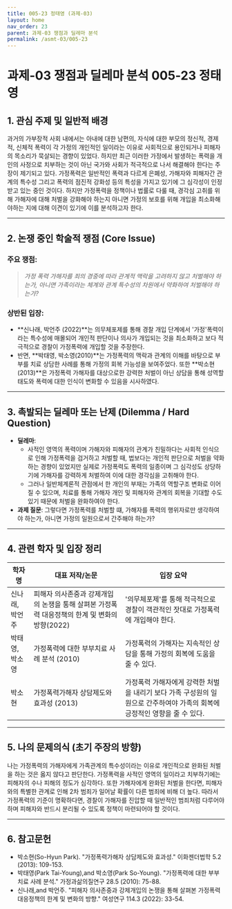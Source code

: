 ```yaml
---
title: 005-23 정태영 (과제-03)
layout: home
nav_order: 23
parent: 과제-03 쟁점과 딜레마 분석
permalink: /asmt-03/005-23
---
```


# 과제-03 쟁점과 딜레마 분석 005-23 정태영 

## 1. 관심 주제 및 일반적 배경

과거의 가부장적 사회 내에서는 아내에 대한 남편의, 자식에 대한 부모의 정신적, 경제적, 신체적 폭력이 각 가정의 개인적인 일이라는 이유로 사회적으로 용인되거나 피해자의 목소리가 묵살되는 경향이 있었다. 하지만 최근 이러한 가정에서 발생하는 폭력을 개인의 사정으로 치부하는 것이 아닌 국가와 사회가 적극적으로 나서 해결해야 한다는 주장이 제기되고 있다. 가정폭력은 일반적인 폭력과 다르게 은폐성, 가해자와 피해자간 관계의 특수성 그리고 폭력의 점진적 강화성 등의 특성을 가지고 있기에 그 심각성이 인정받고 있는 중인 것이다. 하지만 가정폭력을 정책이나 법률로 다룰 때, 경각심 고취를 위해 가해자에 대해 처벌을 강화해야 하는지 아니면 가정의 보호를 위해 개입을 최소화해야하는 지에 대해 이견이 있기에 이를 분석하고자 한다. 

---

## 2. 논쟁 중인 학술적 쟁점 (Core Issue)

### 주요 쟁점:  

> *가정 폭력 가해자를 죄의 경중에 따라 관계적 맥락을 고려하지 않고 처벌해야 하는가, 아니면 가족이라는 체계와 관계 특수성의 차원에서 약화하여 처벌해야 하는가?*

### 상반된 입장:
- **신나래, 박언주 (2022)**는 의무체포제를 통해 경찰 개입 단계에서 '가정'폭력이라는 특수성에 매몰되어 개인적 판단이나 의사가 개입되는 것을 최소화하고 보다 적극적으로 경찰이 가정폭력에 개입할 것을 주장한다.
- 반면, **박태영, 박소영(2010)**는 가정폭력의 맥락과 관계의 이해를 바탕으로 부부를 치료 상담한 사례를 통해 가정의 회복 가능성을 보여주었다. 또한 **박소현(2013)**은 가정폭력 가해자를 대상으로한 강력한 처벌이 아닌 상담을 통해 성역할 태도와 폭력에 대한 인식이 변화할 수 있음을 시사하였다.

---

## 3. 촉발되는 딜레마 또는 난제 (Dilemma / Hard Question)

- **딜레마**: 
  - 사적인 영역의 폭력이며 가해자와 피해자의 관계가 친밀하다는 사회적 인식으로 인해 가정폭력을 검거하고 처벌할 때, 법보다는 개인적 판단으로 처벌을 약화하는 경향이 있었지만 실제로 가정폭력도 폭력의 일종이며 그 심각성도 상당하기에 가해자를 강력하게 처벌하여 이에 대한 경각심을 고취해야 한다.
  - 그러나 일반체계론적 관점에서 한 개인의 부재는 가족의 역할구조 변화로 이어질 수 있으며, 치료를 통해 가해자 개인 및 피해자와 관계의 회복을 기대할 수도 있기 때문에 처벌을 완화하여야 한다.
- **과제 질문**: 그렇다면 가정폭력를 처벌할 떄, 가해자를 폭력의 행위자로만 생각하여야 하는가, 아니면 가정의 일원으로서 간주해야 하는가? 

---

## 4. 관련 학자 및 입장 정리

| 학자명             | 대표 저작/논문                                   | 입장 요약 |
|--------------------|---------------------------------------------------|-----------|
| 신나래, 박언주 | 피해자 의사존중과 강제개입의 논쟁을 통해 살펴본 가정폭력 대응정책의 한계 및 변화의 방향(2022) | '의무체포제'를 통해 적극적으로 경찰이 객관적인 잣대로 가정폭력에 개입해야 한다.|
| 박태영, 박소영 | 가정폭력에 대한 부부치료 사례 분석 (2010) | 가정폭력의 가해자는 지속적인 상담을 통해 가정의 회복에 도움을 줄 수 있다. |
| 박소현 | 가정폭력가해자 상담제도와 효과성 (2013) | 가정폭력 가해자에게 강력한 처벌을 내리기 보다 가족 구성원의 일원으로 간주하여야 가족의 회복에 긍정적인 영향을 줄 수 있다. |

---

## 5. 나의 문제의식 (초기 주장의 방향)

나는 가정폭력의 가해자에게 가족관계의 특수성이라는 이유로 개인적으로 완화된 처벌을 하는 것은 옳지 않다고 판단한다. 가정폭력을 사적인 영역의 일이라고 치부하기에는 피해자의 수나 피해의 정도가 심각하다. 또한 가해자에게 완화된 처벌을 한다면, 피해자와의 특별한 관계로 인해 2차 범죄가 일어날 확률이 다른 범죄에 비해 더 높다. 따라서 가정폭력의 기준이 명확하다면, 경찰이 가해자를 진압할 때 일반적인 범죄처럼 다루어야 하며 피해자와 반드시 분리될 수 있도록 정책이 마련되어야 할 것이다. 

---

## 6. 참고문헌

- 박소현(So-Hyun Park). "가정폭력가해자 상담제도와 효과성." 이화젠더법학 5.2 (2013): 109-153.
- 박태영(Park Tai-Young),and 박소영(Park So-Young). "가정폭력에 대한 부부치료 사례 분석." 가정과삶의질연구 28.5 (2010): 75-88.
- 신나래,and 박언주. "피해자 의사존중과 강제개입의 논쟁을 통해 살펴본 가정폭력 대응정책의 한계 및 변화의 방향." 여성연구 114.3 (2022): 33-54.


